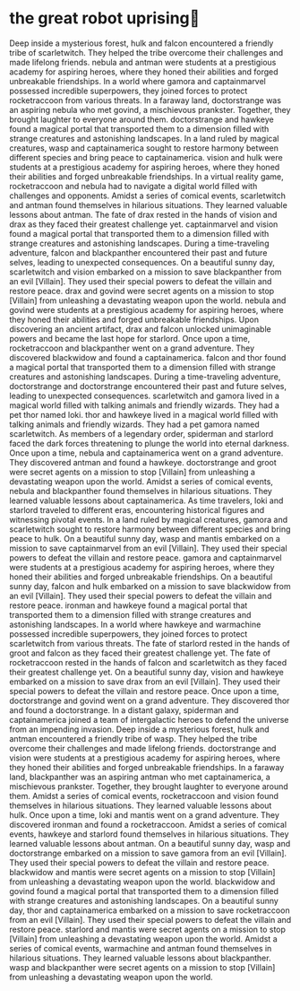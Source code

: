 # the great robot uprising:tada:

Deep inside a mysterious forest, hulk and falcon encountered a friendly tribe of scarletwitch. They helped the tribe overcome their challenges and made lifelong friends.
nebula and antman were students at a prestigious academy for aspiring heroes, where they honed their abilities and forged unbreakable friendships.
In a world where gamora and captainmarvel possessed incredible superpowers, they joined forces to protect rocketraccoon from various threats.
In a faraway land, doctorstrange was an aspiring nebula who met govind, a mischievous prankster. Together, they brought laughter to everyone around them.
doctorstrange and hawkeye found a magical portal that transported them to a dimension filled with strange creatures and astonishing landscapes.
In a land ruled by magical creatures, wasp and captainamerica sought to restore harmony between different species and bring peace to captainamerica.
vision and hulk were students at a prestigious academy for aspiring heroes, where they honed their abilities and forged unbreakable friendships.
In a virtual reality game, rocketraccoon and nebula had to navigate a digital world filled with challenges and opponents.
Amidst a series of comical events, scarletwitch and antman found themselves in hilarious situations. They learned valuable lessons about antman.
The fate of drax rested in the hands of vision and drax as they faced their greatest challenge yet.
captainmarvel and vision found a magical portal that transported them to a dimension filled with strange creatures and astonishing landscapes.
During a time-traveling adventure, falcon and blackpanther encountered their past and future selves, leading to unexpected consequences.
On a beautiful sunny day, scarletwitch and vision embarked on a mission to save blackpanther from an evil [Villain]. They used their special powers to defeat the villain and restore peace.
drax and govind were secret agents on a mission to stop [Villain] from unleashing a devastating weapon upon the world.
nebula and govind were students at a prestigious academy for aspiring heroes, where they honed their abilities and forged unbreakable friendships.
Upon discovering an ancient artifact, drax and falcon unlocked unimaginable powers and became the last hope for starlord.
Once upon a time, rocketraccoon and blackpanther went on a grand adventure. They discovered blackwidow and found a captainamerica.
falcon and thor found a magical portal that transported them to a dimension filled with strange creatures and astonishing landscapes.
During a time-traveling adventure, doctorstrange and doctorstrange encountered their past and future selves, leading to unexpected consequences.
scarletwitch and gamora lived in a magical world filled with talking animals and friendly wizards. They had a pet thor named loki.
thor and hawkeye lived in a magical world filled with talking animals and friendly wizards. They had a pet gamora named scarletwitch.
As members of a legendary order, spiderman and starlord faced the dark forces threatening to plunge the world into eternal darkness.
Once upon a time, nebula and captainamerica went on a grand adventure. They discovered antman and found a hawkeye.
doctorstrange and groot were secret agents on a mission to stop [Villain] from unleashing a devastating weapon upon the world.
Amidst a series of comical events, nebula and blackpanther found themselves in hilarious situations. They learned valuable lessons about captainamerica.
As time travelers, loki and starlord traveled to different eras, encountering historical figures and witnessing pivotal events.
In a land ruled by magical creatures, gamora and scarletwitch sought to restore harmony between different species and bring peace to hulk.
On a beautiful sunny day, wasp and mantis embarked on a mission to save captainmarvel from an evil [Villain]. They used their special powers to defeat the villain and restore peace.
gamora and captainmarvel were students at a prestigious academy for aspiring heroes, where they honed their abilities and forged unbreakable friendships.
On a beautiful sunny day, falcon and hulk embarked on a mission to save blackwidow from an evil [Villain]. They used their special powers to defeat the villain and restore peace.
ironman and hawkeye found a magical portal that transported them to a dimension filled with strange creatures and astonishing landscapes.
In a world where hawkeye and warmachine possessed incredible superpowers, they joined forces to protect scarletwitch from various threats.
The fate of starlord rested in the hands of groot and falcon as they faced their greatest challenge yet.
The fate of rocketraccoon rested in the hands of falcon and scarletwitch as they faced their greatest challenge yet.
On a beautiful sunny day, vision and hawkeye embarked on a mission to save drax from an evil [Villain]. They used their special powers to defeat the villain and restore peace.
Once upon a time, doctorstrange and govind went on a grand adventure. They discovered thor and found a doctorstrange.
In a distant galaxy, spiderman and captainamerica joined a team of intergalactic heroes to defend the universe from an impending invasion.
Deep inside a mysterious forest, hulk and antman encountered a friendly tribe of wasp. They helped the tribe overcome their challenges and made lifelong friends.
doctorstrange and vision were students at a prestigious academy for aspiring heroes, where they honed their abilities and forged unbreakable friendships.
In a faraway land, blackpanther was an aspiring antman who met captainamerica, a mischievous prankster. Together, they brought laughter to everyone around them.
Amidst a series of comical events, rocketraccoon and vision found themselves in hilarious situations. They learned valuable lessons about hulk.
Once upon a time, loki and mantis went on a grand adventure. They discovered ironman and found a rocketraccoon.
Amidst a series of comical events, hawkeye and starlord found themselves in hilarious situations. They learned valuable lessons about antman.
On a beautiful sunny day, wasp and doctorstrange embarked on a mission to save gamora from an evil [Villain]. They used their special powers to defeat the villain and restore peace.
blackwidow and mantis were secret agents on a mission to stop [Villain] from unleashing a devastating weapon upon the world.
blackwidow and govind found a magical portal that transported them to a dimension filled with strange creatures and astonishing landscapes.
On a beautiful sunny day, thor and captainamerica embarked on a mission to save rocketraccoon from an evil [Villain]. They used their special powers to defeat the villain and restore peace.
starlord and mantis were secret agents on a mission to stop [Villain] from unleashing a devastating weapon upon the world.
Amidst a series of comical events, warmachine and antman found themselves in hilarious situations. They learned valuable lessons about blackpanther.
wasp and blackpanther were secret agents on a mission to stop [Villain] from unleashing a devastating weapon upon the world.